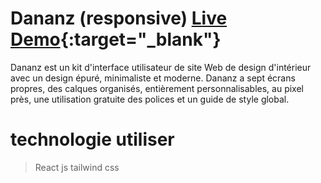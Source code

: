# Dananz (responsive) [Live Demo](https://danaza.netlify.app/){:target="_blank"}
 Dananz est un kit d'interface utilisateur de site Web de design d'intérieur avec un design épuré, minimaliste et moderne. Dananz a sept écrans propres, des calques organisés, entièrement personnalisables, au pixel près, une utilisation gratuite des polices et un guide de style global.
# technologie utiliser
> React js tailwind css
